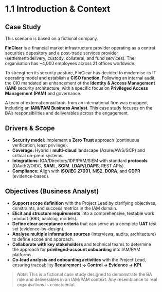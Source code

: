 # 1.1 Introduction & Context

## Case Study
This scenario is based on a fictional company.

**FinClear** is a financial market infrastructure provider operating as a central securities depository and a post-trade services provider (settlement/delivery, custody, collateral, and fund services). The organisation has ~4,000 employees across 21 offices worldwide.

To strengthen its security posture, FinClear has decided to modernise its IT operating model and establish a **CISO function**. Following an internal audit, the CIO mandated an enhancement of the **Identity & Access Management (IAM)** security architecture, with a specific focus on **Privileged Access Management (PAM)** and governance.

A team of external consultants from an international firm was engaged, including an **IAM/PAM Business Analyst**. This case study focuses on the BA’s responsibilities and deliverables across the engagement.

## Drivers & Scope
- **Security model:** Implement a **Zero Trust** approach (continuous verification, least privilege).
- **Coverage:** Hybrid / **multi-cloud** landscape (Azure/AWS/GCP) and critical on-prem systems.
- **Integrations:** IGA/Directory/IDP/PAM/SIEM with standard **protocols** (OAuth2/OIDC, **SAML**, **SCIM**, **LDAP/LDAPS**, REST APIs).
- **Compliance:** Align with **ISO/IEC 27001**, **NIS2**, **DORA**, and **GDPR** (evidence-based).

## Objectives (Business Analyst)
- **Support scope definition** with the Project Lead by clarifying objectives, constraints, and success metrics in the IAM domain.  
- **Elicit and structure requirements** into a comprehensive, testable work product (BRD, backlog, models).  
- **Define clear acceptance criteria** that can serve as a complete **UAT** test set (evidence-by-design).  
- **Analyse multiple information sources** (interviews, audits, architecture) to define scope and approach.  
- **Collaborate with key stakeholders** and technical teams to determine the approach for **privileged-account onboarding** into IAM/PAM platforms.  
- **Co-lead analysis and onboarding activities** with the Project Lead, ensuring traceability **Requirement → Control → Evidence → KPI**.

> _Note_: This is a fictional case study designed to demonstrate the BA role and deliverables in an IAM/PAM context. Any resemblance to real organisations is coincidental.
